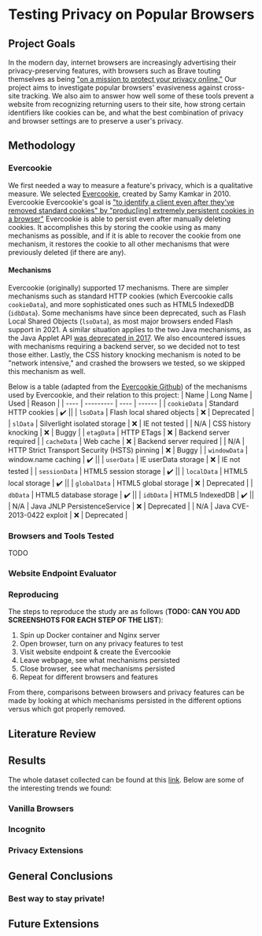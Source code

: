 # Testing Privacy on Popular Browsers
## Project Goals
In the modern day, internet browsers are increasingly advertising their privacy-preserving features, with browsers such as Brave touting themselves as being ["on a mission to protect your privacy online."](https://brave.com/about/) Our project aims to investigate popular browsers' evasiveness against cross-site tracking. We also aim to answer how well some of these tools prevent a website from recognizing returning users to their site, how strong certain identifiers like cookies can be, and what the best combination of privacy and browser settings are to preserve a user's privacy.

## Methodology
### Evercookie
We first needed a way to measure a feature's privacy, which is a qualitative measure. We selected [Evercookie](https://github.com/samyk/evercookie), created by Samy Kamkar in 2010. Evercookie Evercookie's goal is ["to identify a client even after they've removed standard cookies" by "produc[ing] extremely persistent cookies in a browser"](https://samy.pl/evercookie) Evercookie is able to persist even after manually deleting cookies. It accomplishes this by storing the cookie using as many mechanisms as possible, and if it is able to recover the cookie from one mechanism, it restores the cookie to all other mechanisms that were previously deleted (if there are any).

#### Mechanisms
Evercookie (originally) supported 17 mechanisms. There are simpler mechanisms such as standard HTTP cookies (which Evercookie calls `cookieData`), and more sophisticated ones such as HTML5 IndexedDB (`idbData`). Some mechanisms have since been deprecated, such as Flash Local Shared Objects (`lsoData`), as most major browsers ended Flash support in 2021. A similar situation applies to the two Java mechanisms, as the Java Applet API [was deprecated in 2017](https://openjdk.org/jeps/289). We also encountered issues with mechanisms requiring a backend server, so we decided not to test those either. Lastly, the CSS history knocking mechanism is noted to be "network intensive," and crashed the browsers we tested, so we skipped this mechanism as well.

Below is a table (adapted from the [Evercookie Github](https://github.com/samyk/evercookie)) of the mechanisms used by Evercookie, and their relation to this project:
| Name | Long Name | Used | Reason |
| ---- | --------- | ---- | ------ |
| `cookieData` | Standard HTTP cookies | :heavy_check_mark: ||
| `lsoData` | Flash local shared objects | :x: | Deprecated |
| `slData` | Silverlight isolated storage | :x: | IE not tested |
| N/A | CSS history knocking | :x: | Buggy |
| `etagData` | HTTP ETags | :x: | Backend server required |
| `cacheData` | Web cache | :x: | Backend server required |
| N/A | HTTP Strict Transport Security (HSTS) pinning | :x: | Buggy |
| `windowData` | window.name caching | :heavy_check_mark: ||
| `userData` | IE userData storage | :x: | IE not tested |
| `sessionData` | HTML5 session storage | :heavy_check_mark: ||
| `localData` | HTML5 local storage | :heavy_check_mark: ||
| `globalData` | HTML5 global storage | :x: | Deprecated |
| `dbData` | HTML5 database storage | :heavy_check_mark: ||
| `idbData` | HTML5 IndexedDB | :heavy_check_mark: ||
| N/A | Java JNLP PersistenceService | :x: | Deprecated |
| N/A | Java CVE-2013-0422 exploit | :x: | Deprecated |

### Browsers and Tools Tested
TODO


### Website Endpoint Evaluator

### Reproducing

The steps to reproduce the study are as follows (**TODO: CAN YOU ADD SCREENSHOTS FOR EACH STEP OF THE LIST**):

1. Spin up Docker container and Nginx server
2. Open browser, turn on any privacy features to test
3. Visit website endpoint & create the Evercookie
4. Leave webpage, see what mechanisms persisted
5. Close browser, see what mechanisms persisted
6. Repeat for different browsers and features

From there, comparisons between browsers and privacy features can be made by looking at which mechanisms persisted in the different options versus which got properly removed.

## Literature Review

## Results

The whole dataset collected can be found at this [link](googlesheet). Below are some of the interesting trends we found:

### Vanilla Browsers

### Incognito

### Privacy Extensions

## General Conclusions

### Best way to stay private!

## Future Extensions
